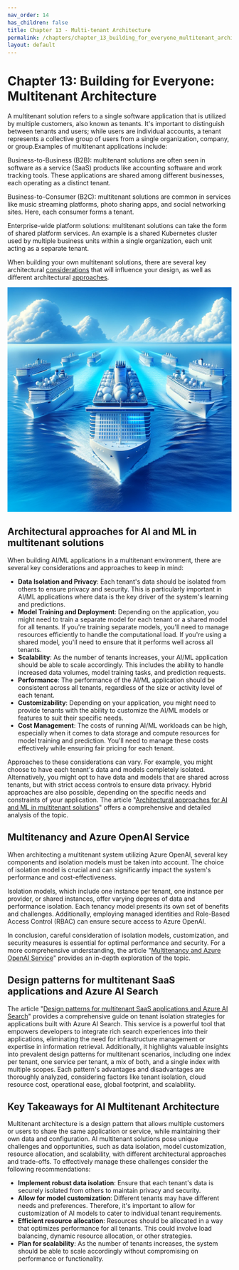 ```yaml
---
nav_order: 14
has_children: false
title: Chapter 13 - Multi-tenant Architecture
permalink: /chapters/chapter_13_building_for_everyone_multitenant_architecture
layout: default
---
```


# Chapter 13: Building for Everyone: Multitenant Architecture

A multitenant solution refers to a single software application that is utilized by multiple customers, also known as tenants. It's important to distinguish between tenants and users; while users are individual accounts, a tenant represents a collective group of users from a single organization, company, or group.Examples of multitenant applications include:  

Business-to-Business (B2B): multitenant solutions are often seen in software as a service (SaaS) products like accounting software and work tracking tools. These applications are shared among different businesses, each operating as a distinct tenant.

Business-to-Consumer (B2C): multitenant solutions are common in services like music streaming platforms, photo sharing apps, and social networking sites. Here, each consumer forms a tenant.

Enterprise-wide platform solutions: multitenant solutions can take the form of shared platform services. An example is a shared Kubernetes cluster used by multiple business units within a single organization, each unit acting as a separate tenant.

When building your own multitenant solutions, there are several key architectural [considerations](https://learn.microsoft.com/azure/architecture/guide/multitenant/considerations/overview) that will influence your design, as well as different architectural [approaches](https://learn.microsoft.com/azure/architecture/guide/multitenant/approaches/overview).

![Building for Everyone: Multitenant Architecture](./../media/chapter13.png)

## Architectural approaches for AI and ML in multitenant solutions

When building AI/ML applications in a multitenant environment, there are several key considerations and approaches to keep in mind:

- **Data Isolation and Privacy**: Each tenant's data should be isolated from others to ensure privacy and security. This is particularly important in AI/ML applications where data is the key driver of the system's learning and predictions.
- **Model Training and Deployment**: Depending on the application, you might need to train a separate model for each tenant or a shared model for all tenants. If you're training separate models, you'll need to manage resources efficiently to handle the computational load. If you're using a shared model, you'll need to ensure that it performs well across all tenants.
- **Scalability**: As the number of tenants increases, your AI/ML application should be able to scale accordingly. This includes the ability to handle increased data volumes, model training tasks, and prediction requests.
- **Performance**: The performance of the AI/ML application should be consistent across all tenants, regardless of the size or activity level of each tenant.
- **Customizability**: Depending on your application, you might need to provide tenants with the ability to customize the AI/ML models or features to suit their specific needs.
- **Cost Management**: The costs of running AI/ML workloads can be high, especially when it comes to data storage and compute resources for model training and prediction. You'll need to manage these costs effectively while ensuring fair pricing for each tenant.

Approaches to these considerations can vary. For example, you might choose to have each tenant's data and models completely isolated. Alternatively, you might opt to have data and models that are shared across tenants, but with strict access controls to ensure data privacy. Hybrid approaches are also possible, depending on the specific needs and constraints of your application. The article "[Architectural approaches for AI and ML in multitenant solutions](https://learn.microsoft.com/azure/architecture/guide/multitenant/approaches/ai-ml)" offers a comprehensive and detailed analysis of the topic.

## Multitenancy and Azure OpenAI Service

When architecting a multitenant system utilizing Azure OpenAI, several key components and isolation models must be taken into account. The choice of isolation model is crucial and can significantly impact the system's performance and cost-effectiveness.

Isolation models, which include one instance per tenant, one instance per provider, or shared instances, offer varying degrees of data and performance isolation. Each tenancy model presents its own set of benefits and challenges. Additionally, employing managed identities and Role-Based Access Control (RBAC) can ensure secure access to Azure OpenAI.

In conclusion, careful consideration of isolation models, customization, and security measures is essential for optimal performance and security. For a more comprehensive understanding, the article "[Multitenancy and Azure OpenAI Service](https://learn.microsoft.com/azure/architecture/guide/multitenant/service/openai)" provides an in-depth exploration of the topic.

## Design patterns for multitenant SaaS applications and Azure AI Search

The article "[Design patterns for multitenant SaaS applications and Azure AI Search](https://learn.microsoft.com/azure/search/search-modeling-multitenant-saas-applications)" provides a comprehensive guide on tenant isolation strategies for applications built with Azure AI Search. This service is a powerful tool that empowers developers to integrate rich search experiences into their applications, eliminating the need for infrastructure management or expertise in information retrieval. Additionally, it highlights valuable insights into prevalent design patterns for multitenant scenarios, including one index per tenant, one service per tenant, a mix of both, and a single index with multiple scopes. Each pattern's advantages and disadvantages are thoroughly analyzed, considering factors like tenant isolation, cloud resource cost, operational ease, global footprint, and scalability.

## Key Takeaways for AI Multitenant Architecture

Multitenant architecture is a design pattern that allows multiple customers or users to share the same application or service, while maintaining their own data and configuration. AI multitenant solutions pose unique challenges and opportunities, such as data isolation, model customization, resource allocation, and scalability, with different architectural approaches and trade-offs. To effectively manage these challenges consider the following recommendations:

- **Implement robust data isolation**: Ensure that each tenant's data is securely isolated from others to maintain privacy and security.
- **Allow for model customization**: Different tenants may have different needs and preferences. Therefore, it's important to allow for customization of AI models to cater to individual tenant requirements.
- **Efficient resource allocation**: Resources should be allocated in a way that optimizes performance for all tenants. This could involve load balancing, dynamic resource allocation, or other strategies.
- **Plan for scalability**: As the number of tenants increases, the system should be able to scale accordingly without compromising on performance or functionality.
